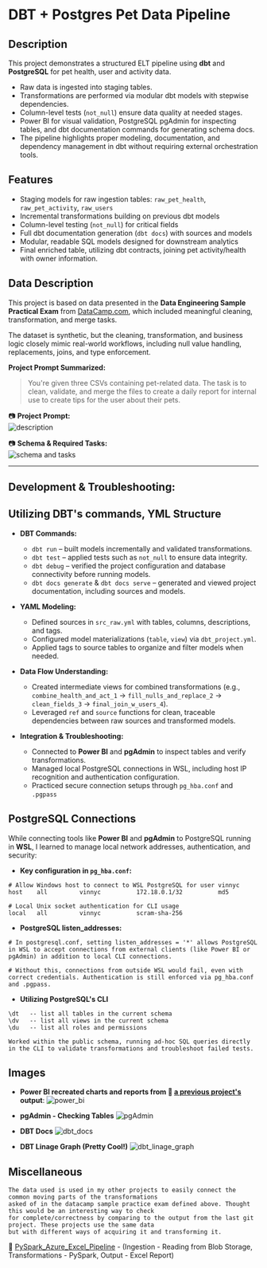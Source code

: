 # DBT + Postgres Pet Data Pipeline

## Description
This project demonstrates a structured ELT pipeline using **dbt** and **PostgreSQL** for pet health, user and activity data.  

- Raw data is ingested into staging tables.  
- Transformations are performed via modular dbt models with stepwise dependencies.  
- Column-level tests (`not_null`) ensure data quality at needed stages.  
- Power BI for visual validation, PostgreSQL pgAdmin for inspecting tables, and dbt documentation commands for generating schema docs.
- The pipeline highlights proper modeling, documentation, and dependency management in dbt without requiring external orchestration tools.  

## Features
- Staging models for raw ingestion tables: `raw_pet_health`, `raw_pet_activity`, `raw_users`   
- Incremental transformations building on previous dbt models  
- Column-level testing (`not_null`) for critical fields  
- Full dbt documentation generation (`dbt docs`) with sources and models  
- Modular, readable SQL models designed for downstream analytics  
- Final enriched table, utilizing dbt contracts, joining pet activity/health with owner information.

## Data Description

This project is based on data presented in the **Data Engineering Sample Practical Exam** from [DataCamp.com](https://www.datacamp.com), which included meaningful cleaning, transformation, and merge tasks.

The dataset is synthetic, but the cleaning, transformation, and business logic closely mimic real-world workflows, including null value handling, replacements, joins, and type enforcement.

**Project Prompt Summarized:**
> You're given three CSVs containing pet-related data. The task is to clean, validate, and merge the files to create a daily report for internal use to create tips for the user about their pets.

📷 **Project Prompt:**  
![description](./images/description.JPG)

📷 **Schema & Required Tasks:**  
![schema and tasks](./images/schema_and_tasks.JPG)

---

## Development & Troubleshooting:

## Utilizing DBT's commands, YML Structure


- **DBT Commands:**
  - `dbt run` – built models incrementally and validated transformations.
  - `dbt test` – applied tests such as `not_null` to ensure data integrity.
  - `dbt debug` – verified the project configuration and database connectivity before running models.
  - `dbt docs generate` & `dbt docs serve` – generated and viewed project documentation, including sources and models.

- **YAML Modeling:**
  - Defined sources in `src_raw.yml` with tables, columns, descriptions, and tags.
  - Configured model materializations (`table`, `view`) via `dbt_project.yml`.
  - Applied tags to source tables to organize and filter models when needed.

- **Data Flow Understanding:**
  - Created intermediate views for combined transformations (e.g., `combine_health_and_act_1` → `fill_nulls_and_replace_2` → `clean_fields_3` → `final_join_w_users_4`).
  - Leveraged `ref` and `source` functions for clean, traceable dependencies between raw sources and transformed models.

- **Integration & Troubleshooting:**
  - Connected to **Power BI** and **pgAdmin** to inspect tables and verify transformations.
  - Managed local PostgreSQL connections in WSL, including host IP recognition and authentication configuration.
  - Practiced secure connection setups through `pg_hba.conf` and `.pgpass`

## PostgreSQL Connections

While connecting tools like **Power BI** and **pgAdmin** to PostgreSQL running in **WSL**, I learned to manage local network addresses, authentication, and security:

- **Key configuration in `pg_hba.conf`:**
```text
# Allow Windows host to connect to WSL PostgreSQL for user vinnyc
host    all         vinnyc          172.18.0.1/32          md5

# Local Unix socket authentication for CLI usage
local   all         vinnyc          scram-sha-256
```

- **PostgreSQL listen_addresses:**
```
# In postgresql.conf, setting listen_addresses = '*' allows PostgreSQL in WSL to accept connections from external clients (like Power BI or pgAdmin) in addition to local CLI connections. 

# Without this, connections from outside WSL would fail, even with correct credentials. Authentication is still enforced via pg_hba.conf and .pgpass.
```

- **Utilizing PostgreSQL's CLI**
```
\dt   -- list all tables in the current schema  
\dv   -- list all views in the current schema  
\du   -- list all roles and permissions

Worked within the public schema, running ad-hoc SQL queries directly in the CLI to validate transformations and troubleshoot failed tests.
```

## Images 

- **Power BI recreated charts and reports from  🔗 [a previous project's](https://github.com/Vincent-Crescente/PySpark_Azure_Excel_Pipeline) output**:
![power_bi](images/power_bi.JPG)

- **pgAdmin - Checking Tables**
![pgAdmin](images/pgAdmin.JPG)

- **DBT Docs**
![dbt_docs](images/dbt_docs.JPG)

- **DBT Linage Graph (Pretty Cool!)**
![dbt_linage_graph](images/dbt_lineage_graph.JPG)


## Miscellaneous
```
The data used is used in my other projects to easily connect the common moving parts of the transformations
asked of in the datacamp sample practice exam defined above. Thought this would be an interesting way to check
for complete/correctness by comparing to the output from the last git project. These projects use the same data
but with different ways of acquiring it and transforming it.
```

🔗 [PySpark_Azure_Excel_Pipeline](https://github.com/Vincent-Crescente/PySpark_Azure_Excel_Pipeline)  - (Ingestion - Reading from Blob Storage, Transformations - PySpark, Output - Excel Report)





